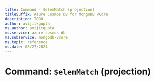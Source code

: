 ```yaml
---
title: Command - $elemMatch (projection)
titleSuffix: Azure Cosmos DB for MongoDB vCore
description: TODO
author: avijitkgupta
ms.author: avijitgupta
ms.service: azure-cosmos-db
ms.subservice: mongodb-vcore
ms.topic: reference
ms.date: 08/27/2024
---
```


# Command: `$elemMatch` (projection)

